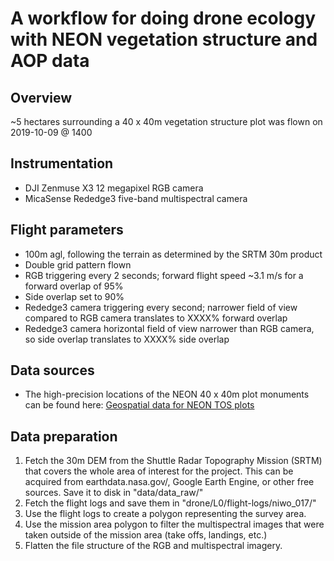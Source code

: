 # A workflow for doing drone ecology with NEON vegetation structure and AOP data

## Overview

~5 hectares surrounding a 40 x 40m vegetation structure plot was flown on 2019-10-09 @ 1400

## Instrumentation

- DJI Zenmuse X3 12 megapixel RGB camera
- MicaSense Rededge3 five-band multispectral camera

## Flight parameters

- 100m agl, following the terrain as determined by the SRTM 30m product
- Double grid pattern flown
- RGB triggering every 2 seconds; forward flight speed ~3.1 m/s for a forward overlap of 95%
- Side overlap set to 90%
- Rededge3 camera triggering every second; narrower field of view compared to RGB camera translates to XXXX% forward overlap
- Rededge3 camera horizontal field of view narrower than RGB camera, so side overlap translates to XXXX% side overlap

## Data sources

- The high-precision locations of the NEON 40 x 40m plot monuments can be found here: [Geospatial data for NEON TOS plots](https://data.neonscience.org/documents/-/document_library_display/JEygRkSpUBoq/view_file/2480213?_110_INSTANCE_JEygRkSpUBoq_redirect=https%3A%2F%2Fdata.neonscience.org%2Fdocuments%2F-%2Fdocument_library_display%2FJEygRkSpUBoq%2Fview%2F2233450%3F_110_INSTANCE_JEygRkSpUBoq_redirect%3Dhttps%253A%252F%252Fdata.neonscience.org%252Fdocuments%253Fp_p_id%253D110_INSTANCE_JEygRkSpUBoq%2526p_p_lifecycle%253D0%2526p_p_state%253Dnormal%2526p_p_mode%253Dview%2526p_p_col_id%253Dcolumn-1%2526p_p_col_count%253D1)

## Data preparation

1. Fetch the 30m DEM from the Shuttle Radar Topography Mission (SRTM) that covers the whole area of interest for the project.
This can be acquired from earthdata.nasa.gov/, Google Earth Engine, or other free sources. Save it to disk in "data/data_raw/"
2. Fetch the flight logs and save them in "drone/L0/flight-logs/niwo_017/"
3. Use the flight logs to create a polygon representing the survey area.
4. Use the mission area polygon to filter the multispectral images that were taken outside of the mission area (take offs, landings, etc.)
5. Flatten the file structure of the RGB and multispectral imagery.